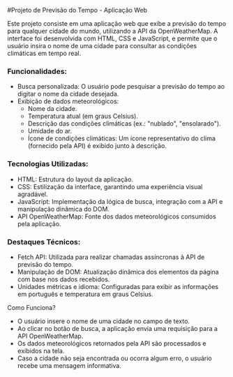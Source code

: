 #Projeto de Previsão do Tempo - Aplicação Web

Este projeto consiste em uma aplicação web que exibe a previsão do tempo para qualquer cidade do mundo, utilizando a API da OpenWeatherMap. 
A interface foi desenvolvida com HTML, CSS e JavaScript, e permite que o usuário insira o nome de uma cidade para consultar as condições climáticas em tempo real.

### Funcionalidades:
- Busca personalizada: O usuário pode pesquisar a previsão do tempo ao digitar o nome da cidade desejada.
- Exibição de dados meteorológicos:
   - Nome da cidade.
   - Temperatura atual (em graus Celsius).
   - Descrição das condições climáticas (ex.: "nublado", "ensolarado").
   - Umidade do ar.
   - Ícone de condições climáticas: Um ícone representativo do clima (fornecido pela API) é exibido junto à descrição.

### Tecnologias Utilizadas:
- HTML: Estrutura do layout da aplicação.
- CSS: Estilização da interface, garantindo uma experiência visual agradável.
- JavaScript: Implementação da lógica de busca, integração com a API e manipulação dinâmica do DOM.
- API OpenWeatherMap: Fonte dos dados meteorológicos consumidos pela aplicação.

### Destaques Técnicos:
- Fetch API: Utilizada para realizar chamadas assíncronas à API de previsão do tempo.
- Manipulação de DOM: Atualização dinâmica dos elementos da página com base nos dados recebidos.
- Unidades métricas e idioma: Configuradas para exibir as informações em português e temperatura em graus Celsius.

Como Funciona?
- O usuário insere o nome de uma cidade no campo de texto.
- Ao clicar no botão de busca, a aplicação envia uma requisição para a API OpenWeatherMap.
- Os dados meteorológicos retornados pela API são processados e exibidos na tela.
- Caso a cidade não seja encontrada ou ocorra algum erro, o usuário recebe uma mensagem informativa.
